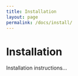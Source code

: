 ```yaml
---
title: Installation
layout: page
permalink: /docs/install/
---
```


# Installation

Installation instructions...
